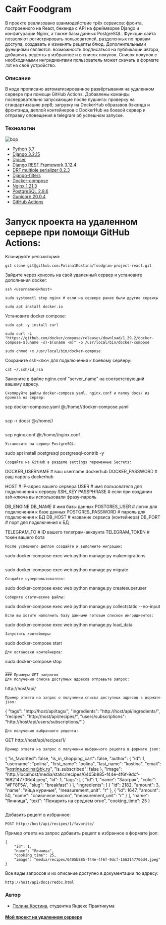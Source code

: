 # Сайт Foodgram
В проекте реализовано взаимодействие трёх сервисов: фронта, построенного на React, бекенда с API на фреймворке Django и конфигурации Nginx, а также базы данных PostgreSQL.
Функции сайта позволяют регистрировать пользователей, разделенных по правам доступа, создавать и изменять рецепты блюд. Дополнительными функциями являются: возможность подписаться на публикации автора, добавлять рецепты в избранное и в список покупок. Список покупок с необходимыми ингридиентами пользователь может скачать в формате .txt на своё устройство.
### Описание
В коде прописано автоматизированное развёртывания на удаленном сервере при помощи GitHub Actions. Добавлены команды последовательно запускающие после пушинга: проверку на стандартизацию pep8; загрузку на DockerHub образавов бэкэнда и фронтэнда, деплой контейнеров с DockerHub на боевой сервер и отправку оповещения в telegram об успешном запуске.
### Технологии
![bop](https://github.com/Polina1Kostina/foodgram-project-react/actions/workflows/foodgram_workflow.yml/badge.svg)
- [Python 3.7]
- [Django 3.2.15]
- [Djoser]
- [Django REST Framework 3.12.4]
- [DRF multiple serializer 0.2.3]
- [Django-filters]
- [Docker-compose]
- [Nginx 1.21.3]
- [PostgreSQL 2.8.6]
- [Gunicorn 20.0.4]
- [GitHub Actions]

# Запуск проекта на удаленном сервере при помощи GitHub Actions:

Клонируйте репозиторий:
```
git clone git@github.com:Polina1Kostina/foodgram-project-react.git
```
Зайдите через консоль на свой удаленный сервер и установите дополнения docker:
```
ssh <username>@<host>
```
```
sudo systemctl stop nginx # если на сервере ранее были другие сервисы
```
```
sudo apt install docker.io 
```
Установите docker compose:
```
sudo apt -y install curl
```
```
sudo curl -L "https://github.com/docker/compose/releases/download/1.29.2/docker-compose-$(uname -s)-$(uname -m)" -o /usr/local/bin/docker-compose
```
```
sudo chmod +x /usr/local/bin/docker-compose
```
Сохраните ssh-ключ для подключения к боевому серверу:
```
cat ~/.ssh/id_rsa
```
Замените в файле nginx.conf "server_name" на соответствующий вашему адресу.
```
Скопируйте файлы docker-compose.yaml, nginx.conf и папку docs/ из проекта на сервер:
```
scp docker-compose.yaml <username>@<host>:/home/<username>/docker-compose.yaml
```
```
scp -r docs/ <username>@<host>:/home/<username>/
```
```
scp nginx.conf <username>@<host>:/home/<username>/nginx.conf
```
Установите на сервер PostgreSQL:
```
sudo apt install postgresql postgresql-contrib -y
```
Создайте на GitHub в разделе settings переменные Secrets:
```
DOCKER_USERNAME # ваш username dockerhub
DOCKER_PASSWORD # ваш пароль dockerhub

HOST # IP-адрес вашего сервера
USER # имя пользователя для подключения к серверу
SSH_KEY
PASSPHRASE # если при создании ssh-ключа вы использовали фразу-пароль

DB_ENGINE
DB_NAME # имя базы данных
POSTGRES_USER # логин для подключения к базе данных
POSTGRES_PASSWORD # пароль для подключения к БД
DB_HOST # название сервиса (контейнера)
DB_PORT # порт для подключения к БД

TELEGRAM_TO # ID вашего телеграм-аккаунта
TELEGRAM_TOKEN # токен вашего бота
```
После успешного деплоя создайте и выполните миграции:
```
sudo docker-compose exec web python manage.py makemigrations
```
```
sudo docker-compose exec web python manage.py migrate
```
Создайте суперпользователя:
```
sudo docker-compose exec web python manage.py createsuperuser
```
Соберите статические файлы:
```
sudo docker-compose exec web python manage.py collectstatic --no-input
```
Если вы хотите наполнить базу данными готовым спискои ингридиентов:
```
sudo docker-compose exec web python manage.py load_data
```
Запустить контейнеры:
```
sudo docker-compose start
```
Для остановки контейнеров:
```
sudo docker-compose stop
```
___
### Примеры GET запросов
Для получения списка доступных адресов отправьте запрос:
```
http://host/api/
```
Пример ответа на запрос о получении списка доступных адресов в формате json:
```
{
    "tags": "http://host/api/tags/",
    "ingredients": "http://host/api/ingredients/",
    "recipes": "http://host/api/recipes/",
    "users/subscriptions": "http://host/api/users/subscriptions/"
}
```
Для получения выбранного рецепта:
```
GET http://host/api/recipes/1/
```
Пример ответа на запрос о получении выбранного рецепта в формате json:
```
{
    "is_favorited": false,
    "is_in_shopping_cart": false,
    "author": {
        "id": 1,
        "username": "polina",
        "first_name": "polina",
        "last_name": "kostina",
        "email": "kostina.polina@bk.ru",
        "is_subscribed": false
    },
    "image": "http://localhost/media/static/recipes/6405b885-f44e-4f6f-9dcf-1662147706d4.jpeg",
    "id": 1,
    "tags": [
        {
            "id": 1,
            "name": "Завтрак",
            "color": "#FF8F5A",
            "slug": "breakfast"
        }
    ],
    "ingredients": [
        {
            "id": 2182,
            "amount": 3,
            "name": "яйца куриные",
            "measurement_unit": "г"
        },
        {
            "id": 1647,
            "amount": 50,
            "name": "сливочное масло",
            "measurement_unit": "г"
        }
    ],
    "name": "Яичница",
    "text": "Пожарить на среднем огне",
    "cooking_time": 25
}
```
```
Добавить рецепт в избранное:
```
POST http://host/api/recipes/1/favorite/
```
Пример ответа на запрос добавить рецепт в избранное в формате json:
```
{
    "id": 1,
    "name": "Яичница",
    "cooking_time": 25,
    "image": "media/recipes/6405b885-f44e-4f6f-9dcf-1662147706d4.jpeg"
}
```
Все виды запросов и их описание доступно в документации по адресу:
```
http://host/api/docs/redoc.html
```
### Автор
- [Полина Костина], студентка Яндекс Практикума
#### [Мой проект на удаленном сервере](http://62.84.119.149/)

[//]: # (Ниже находятся справочные ссылки)

   [Python 3.7]: <https://www.python.org/downloads/release/python-370/>
   [Django 3.2.15]: <https://www.djangoproject.com/download/>
   [Djoser]: <https://djoser.readthedocs.io/en/latest/introduction.html>
   [Django REST Framework 3.12.4]: <https://www.django-rest-framework.org/community/release-notes/>
   [DRF multiple serializer 0.2.3]: <https://pypi.org/project/drf-multiple-serializer/>
   [Django-filters]: <https://django-filter.readthedocs.io/en/stable/guide/install.html>
   [Docker-compose]: <https://docs.docker.com/compose/gettingstarted/>
   [Nginx 1.21.3]: <https://nginx.org/ru/docs/beginners_guide.html>
   [PostgreSQL 2.8.6]: <https://www.postgresql.org/docs/>
   [Gunicorn 20.0.4]: <https://docs.gunicorn.org/en/stable/install.html>
   [GitHub Actions]: <https://docs.github.com/en/actions>
   [Полина Костина]: <https://github.com/Polina1Kostina>
